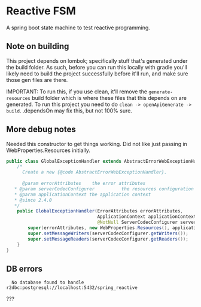 # Reactive FSM

A spring boot state machine to test reactive programming. 


## Note on building

This project depends on lombok; specifically stuff that's generated under the build folder. As such, before you can run this locally with gradle you'll likely need to build the project successfully before it'll run, and make sure those gen files are there. 

IMPORTANT: To run this, if you use clean, it'll remove the
`generate-resources` build folder which is where these files
that this depends on are generated. To run this project
you need to do `clean -> openApiGenerate -> build`. 
.dependsOn may fix this, but not 100% sure. 

## More debug notes

Needed this constructor to get things working. Did not like just
passing in WebProperties.Resources initially. 
```java
public class GlobalExceptionHandler extends AbstractErrorWebExceptionHandler {
	/*
      Create a new {@code AbstractErrorWebExceptionHandler}.
   
      @param errorAttributes    the error attributes
   * @param serverCodecConfigurer          the resources configuration properties
   * @param applicationContext the application context
   * @since 2.4.0
   */
	public GlobalExceptionHandler(ErrorAttributes errorAttributes,
	                              ApplicationContext applicationContext,
	                              @NotNull ServerCodecConfigurer serverCodecConfigurer) {
		super(errorAttributes, new WebProperties.Resources(), applicationContext);
		super.setMessageWriters(serverCodecConfigurer.getWriters());
		super.setMessageReaders(serverCodecConfigurer.getReaders());
	}
}
```

## DB errors

`  No database found to handle r2dbc:postgresql://localhost:5432/spring_reactive`

???